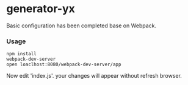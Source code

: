 # generator-yx
Basic configuration has been completed base on Webpack.

### Usage

```
npm install
webpack-dev-server 
open loaclhost:8080/webpack-dev-server/app
```

Now edit 'index.js'.
your changes will appear without refresh browser.

